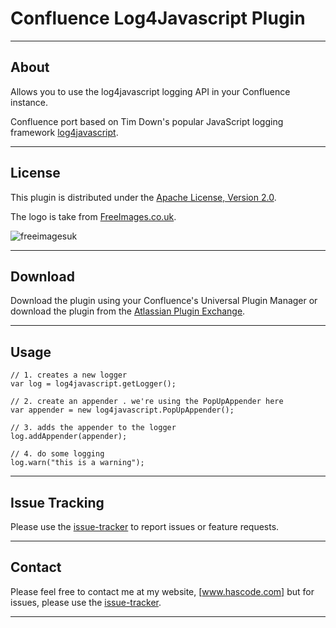 
# Confluence Log4Javascript Plugin #

---------------

## About ##

Allows you to use the log4javascript logging API in your Confluence instance.

Confluence port based on Tim Down's popular JavaScript logging framework [log4javascript].

---------------

## License ##

This plugin is distributed under the [Apache License, Version 2.0].

The logo is take from [FreeImages.co.uk].

![freeimagesuk](http://www.freeimages.co.uk/bitmaps/freeimagesuksmall.gif)

---------------

## Download ##

Download the plugin using your Confluence's Universal Plugin Manager or download the plugin from the [Atlassian Plugin Exchange].

----------------

## Usage ##

	// 1. creates a new logger
	var log = log4javascript.getLogger();

	// 2. create an appender . we're using the PopUpAppender here
	var appender = new log4javascript.PopUpAppender();

	// 3. adds the appender to the logger
	log.addAppender(appender);

	// 4. do some logging
	log.warn("this is a warning");

----------------

## Issue Tracking ##

Please use the [issue-tracker] to report issues or feature requests.

----------------

## Contact ##

Please feel free to contact me at my website, [www.hascode.com] but for issues, please use the [issue-tracker].

-----------------


  [log4javascript]:http://log4javascript.org/
  [Apache License, Version 2.0]:http://www.apache.org/licenses/LICENSE-2.0.html
  [Atlassian Plugin Exchange]:https://plugins.atlassian.com/plugins/com.hascode.confluence.javascript-logging-plugin
  [www.hascode.com]:http://www.hascode.com
  [issue-tracker]:https://bitbucket.org/hascode/confluence-log4javascript-plugin/issues
  [FreeImages.co.uk]:http://www.freeimages.co.uk
  
